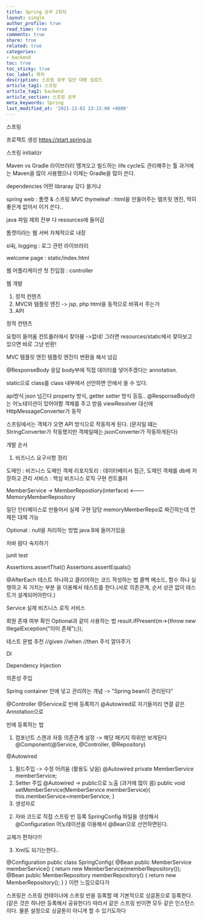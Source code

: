 ```yaml
---
title: Spring 공부 2회차
layout: single
author_profile: true
read_time: true
comments: true
share: true
related: true
categories:
- backend
toc: true
toc_sticky: true
toc_label: 목차
description: 스프링 공부 일단 대충 업로드
article_tag1: 스프링
article_tag2: backend
article_section: 스프링 공부
meta_keywords: Spring
last_modified_at: '2021-12-02 23:15:00 +0800'
---
```

스프링

프로젝트 생성
https://start.spring.io

스프링 initializr

Maven vs Gradle
라이브러리 땡겨오고 빌드하는 life cycle도 관리해주는 툴
과거에는 Maven을 많이 사용했으나 이제는 Gradle을 많이 쓴다.

dependencies
어떤 libraray 갖다 쓸거냐

spring web : 톰캣 & 스프링 MVC
thymeleaf : html을 만들어주는 탬프릿 엔진, 딱히 좋은게 없어서 이거 쓴다..


java 파일 제외 전부 다 resources에 들어감


톰캣이라는 웹 서버 자체적으로 내장


sl4j, logging : 로그 관련 라이브러리



welcome page : static/index.html

웹 어플리케이션 첫 진입점 : controller

웹 개발
1. 정적 컨텐츠
2. MVC와 템플릿 엔진 -> jsp, php
   html을 동적으로 바꿔서 주는거
3. API

정적 컨텐츠

요청이 들어옴
컨트롤러에서 찾아봄
->없네!
그러면 resources/static에서 찾아보고 있으면 바로 그냥 반환!


MVC 템플릿 엔진
템플릿 엔진이 변환을 해서 넘김


@ResponseBody
응답 body부에 직접 데이터를 넣어주겠다는 annotation.

static으로 class를 class 내부에서 선언하면 안에서 쓸 수 있다.


api방식
json 넘긴다
property 방식, getter setter 방식 등등..
@ResponseBody라는 어노테이션이 있어야함
객체를 주고 받음
viewResolver 대신에 HttpMessageConverter가 동작

스프링에서는 객체가 오면 API 방식으로 작동하게 된다.
(문자일 떄는 StringConverter가 작동했지만 객체일때는 jsonConverter가 작동하게된다)


개발 순서

1. 비즈니스 요구사항 정리

도메인 : 비즈니스 도메인 객체
리포지토리 : 데이터베이서 접근, 도메인 객체를 db에 저장하고 관리
서비스 : 핵심 비즈니스 로직 구현
컨트롤러

MemberService -> MemberRepostiory(interface) <---MemoryMemberRepository

일단 인터페이스로 만들어서 실제 구현 담당 memoryMemberRepo로 짜긴하는데
언제든 대체 가능

Optional : null을 처리하는 방법 java 8에 들어가있음

자바 람다 숙지하기

junit test

Assertions.assertThat()
Assertions.assertEquals()

@AfterEach
테스트 하나하고 클리어하는 코드 작성하는 법
콜백 메소드, 함수 하나 실행하고 꼭 거치는 부분
을 이용해서 테스트를 한다.(서로 의존관계, 순서 상관 없이 테스트가 설계되어야한다.)




Service
실제 비즈니스 로직 서비스


회원 존재 여부 확인
Optional과 같이 사용하는 법
result.ifPresent(m->{throw new IllegalException("이미 존재");});

테스트 문법 추천
//given
//when
//then
주석 깔아주기





DI

Dependency Injection

의존성 주입

Spring container 안에 넣고 관리하는 개념 -> "Spring bean이 관리된다"

@Controller @Service로 빈에 등록하기
@Autowired로 자기들끼리 연결
같은 Annotation으로

빈에 등록하는 법
1. 컴포넌트 스캔과 자동 의존관계 설정 -> 해당 패키지 하위만 보게된다
@Component(@Service, @Controller, @Repository)


@Autowired
1) 필드주입 -> 수정 어려움 (활용도 낮음)
@Autowired private MemberService memberService;
2) Setter 주입
@Autowired -> public으로 노출 (과거에 많이 씀)
public void setMemberService(MemberService memberService){
	this.memberService=memberService;
}
3) 생성자로




2. 자바 코드로 직접 스프링 빈 등록
SpringConfig 파일을 생성해서
@Configuration 어노테이션을 이용해서
@Bean으로 선언하면된다.

교체가 편하다!!!


3. Xml도 되기는한다..


@Configuration
public class SpringConfig{
	@Bean
	public MemberService memberService() {
		return new MemberService(memberRepository());
	@Bean
	public MemberRepository memberRepository() {
		return new MemberRepository();
	}
}
이런 느낌으로다가


스프링은 스프링 컨테이너에 스프링 빈을 등록할 때 기본적으로 싱글톤으로 등록한다.
(같은 것은 하나만 등록해서 공유한다!)
따라서 같은 스프링 빈이면 모두 같은 인스턴스이다.
물론 설정으로 싱글톤이 아니게 할 수 있기도하다
